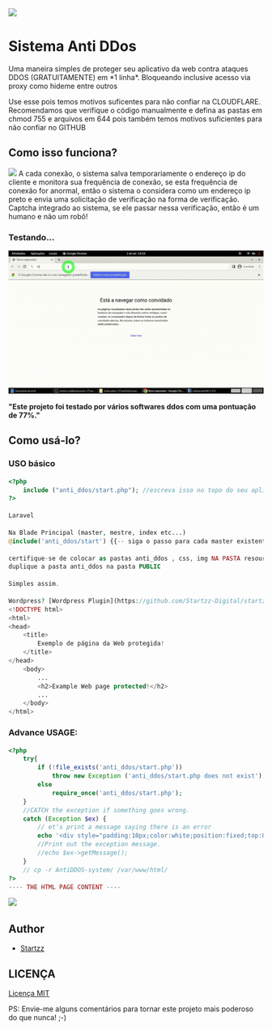 <img src="img/icone.png" >
<h1>Sistema Anti DDos</h1>
Uma maneira simples de proteger seu aplicativo da web contra ataques DDOS (GRATUITAMENTE) em *1 linha*.
Bloqueando inclusive acesso via proxy como hideme entre outros

Use esse pois temos motivos suficentes para não confiar na CLOUDFLARE.
Recomendamos que verifique o código manualmente e defina as pastas em chmod 755 e arquivos em 644 
pois também temos motivos suficientes para não confiar no GITHUB

## Como isso funciona?
<img src="img/icon.png" >
A cada conexão, o sistema salva temporariamente o endereço ip do cliente e monitora sua frequência de conexão, se esta frequência de conexão for anormal, então o sistema o considera como um endereço ip preto e envia uma solicitação de verificação na forma de verificação. Captcha integrado ao sistema, se ele passar nessa verificação, então é um humano e não um robô!

### Testando...
<img src="img/antiddos.gif">

**"Este projeto foi testado por vários softwares ddos com uma pontuação de 77%."**
## Como usá-lo?

### USO básico
```php
<?php
	include ("anti_ddos/start.php"); //escreva isso no topo do seu aplicativo PHP e tudo está feito!!!
?>

Laravel

Na Blade Principal (master, mestre, index etc...)
@include('anti_ddos/start') {{-- siga o passo para cada master existente user, admin, frontend etc... --}}

certifique-se de colocar as pastas anti_ddos , css, img NA PASTA resources/views
duplique a pasta anti_ddos na pasta PUBLIC

Simples assim.

Wordpress? [Wordpress Plugin](https://github.com/Startzz-Digital/startzz-anti-ddos-wordpress-plugin)
<!DOCTYPE html>
<html>
<head>
	<title>
		Exemplo de página da Web protegida!
	</title>
</head>
	<body>
		...
		<h2>Example Web page protected!</h2>
		...
	</body>
</html>
```

### Advance USAGE:
```php
<?php
	try{
		if (!file_exists('anti_ddos/start.php'))
			throw new Exception ('anti_ddos/start.php does not exist');
		else
			require_once('anti_ddos/start.php'); 
	} 
	//CATCH the exception if something goes wrong.
	catch (Exception $ex) {
		// et's print a message saying there is an error
		echo '<div style="padding:10px;color:white;position:fixed;top:0;left:0;width:100%;background:black;text-align:center;">The <a href="https://github.com/sanix-darker/antiddos-system" target="_blank">"AntiDDOS System"</a> failed to load properly on this Web Site, please de-comment the \'catch Exception\' to see what happening!</div>';
		//Print out the exception message.
		//echo $ex->getMessage();
	}
	// cp -r AntiDDOS-system/ /var/www/html/
?>
---- THE HTML PAGE CONTENT ----
```
<img src="img/ddos_.PNG">

## Author

- [Startzz](https://github.com/startzzbrasil)

## LICENÇA

[Licença MIT](https://github.com/startzzbrasil/sistema-anti-ddos-php-laravel-wordpress/blob/master/LICENSE)

PS: Envie-me alguns comentários para tornar este projeto mais poderoso do que nunca! ;-)



